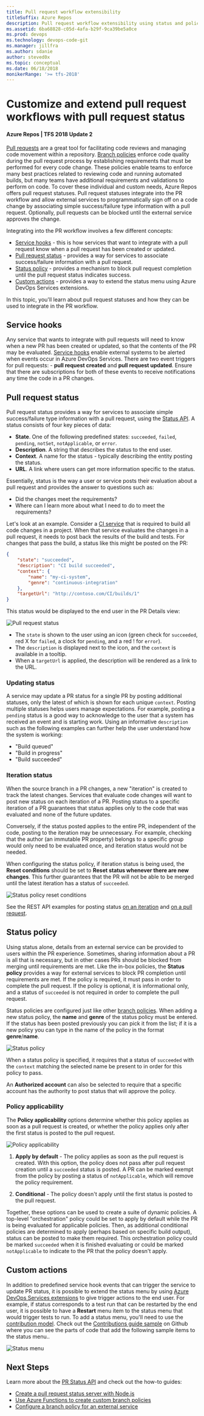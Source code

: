 ```yaml
---
title: Pull request workflow extensibility
titleSuffix: Azure Repos
description: Pull request workflow extensibility using status and policy
ms.assetid: 6ba68828-c05d-4afa-b29f-9ca39be5a0ce
ms.prod: devops
ms.technology: devops-code-git 
ms.manager: jillfra
ms.author: sdanie
author: steved0x
ms.topic: conceptual
ms.date: 06/18/2018
monikerRange: '>= tfs-2018'
---
```



# Customize and extend pull request workflows with pull request status

#### Azure Repos | TFS 2018 Update 2

[Pull requests](pull-requests.md) are a great tool for facilitating code reviews and managing code movement within a repository. 
[Branch policies](branch-policies.md) enforce code quality during the pull request process by establishing requirements that must be performed for every code change. 
These policies enable teams to enforce many best practices related to reviewing code and running automated builds, but many teams have additional requirements and validations to perform on code. To cover these individual and custom needs, Azure Repos offers pull request statuses. Pull request statuses integrate into the PR workflow and allow external services to programmatically sign off on a code change by associating simple success/failure type information with a pull request. Optionally, pull requests can be blocked until the external service approves the change.

Integrating into the PR workflow involves a few different concepts:

* [Service hooks](#service-hooks) - this is how services that want to integrate with a pull request know when a pull request has been created or updated.
* [Pull request status](#pull-request-status) - provides a way for services to associate success/failure information with a pull request.
* [Status policy](#status-policy) - provides a mechanism to block pull request completion until the pull request status indicates success.
* [Custom actions](#custom-actions) - provides a way to extend the status menu using Azure DevOps Services extensions.

In this topic, you'll learn about pull request statuses and how they can be used to integrate in the PR workflow.

## Service hooks

Any service that wants to integrate with pull requests will need to know when a new PR has been created or updated, so that the contents of the PR may be evaluated. 
[Service hooks](../../service-hooks/overview.md) enable external systems to be alerted when events occur in Azure DevOps Services.
There are two event triggers for pull requests: - **pull request created** and **pull request updated**. 
Ensure that there are subscriptions for both of these events to receive notifications any time the code in a PR changes.

## Pull request status

Pull request status provides a way for services to associate simple success/failure type information with a pull request, using the [Status API](https://go.microsoft.com/fwlink/?linkid=854107). 
A status consists of four key pieces of data:

* **State**. One of the following predefined states: `succeeded`, `failed`, `pending`, `notSet`, `notApplicable`, or `error`.
* **Description**. A string that describes the status to the end user.
* **Context**. A name for the status - typically describing the entity posting the status.
* **URL**. A link where users can get more information specific to the status. 

Essentially, status is the way a user or service posts their evaluation about a pull request and provides the answer to questions such as:

* Did the changes meet the requirements? 
* Where can I learn more about what I need to do to meet the requirements?

Let's look at an example. 
Consider a [CI service](../../pipelines/index.md) that is required to build all code changes in a project. 
When that service evaluates the changes in a pull request, it needs to post back the results of the build and tests. 
For changes that pass the build, a status like this might be posted on the PR:

``` json
{
    "state": "succeeded",
    "description": "CI build succeeded",
    "context": {
        "name": "my-ci-system",
        "genre": "continuous-integration"
    },
    "targetUrl": "http://contoso.com/CI/builds/1"
}
```

This status would be displayed to the end user in the PR Details view:

![Pull request status](_img/pull-request-status/pull-request-status.png)

* The `state` is shown to the user using an icon (green check for `succeeded`, red X for `failed`, a clock for `pending`, and a red ! for `error`). 
* The `description` is displayed next to the icon, and the `context` is available in a tooltip. 
* When a `targetUrl` is applied, the description will be rendered as a link to the URL. 

### Updating status

A service may update a PR status for a single PR by posting additional statuses, only the latest of which is shown for each unique `context`. 
Posting multiple statuses helps users manage expectations.
For example, posting a `pending` status is a good way to acknowledge to the user that a system has received an event and is starting work. 
Using an informative `description` such as the following examples can further help the user understand how the system is working:

* "Build queued"
* "Build in progress"
* "Build succeeded"

### Iteration status

When the source branch in a PR changes, a new "iteration" is created to track the latest changes. 
Services that evaluate code changes will want to post new status on each iteration of a PR. 
Posting status to a specific iteration of a PR guarantees that status applies only to the code that was evaluated and none of the future updates. 

Conversely, if the status posted applies to the entire PR, independent of the code, posting to the iteration may be unnecessary. For example, checking that the author (an immutable PR property) belongs to a specific group would only need to be evaluated once, and iteration status would not be needed.

When configuring the status policy, if iteration status is being used, the **Reset conditions** should be set to **Reset status whenever there are new changes**. 
This further guarantees that the PR will not be able to be merged until the latest iteration has a status of `succeeded`.

![Status policy reset conditions](_img/pull-request-status/pull-request-status-policy-reset-conditions.png)

See the REST API examples for posting status [on an iteration](/rest/api/vsts/git/pull%20request%20statuses/create?view=vsts-rest-4.1#on_iteration) and [on a pull request](/rest/api/vsts/git/pull%20request%20statuses/create?view=vsts-rest-4.1#on_pull_request).

## Status policy

Using status alone, details from an external service can be provided to users within the PR experience. 
Sometimes, sharing information about a PR is all that is necessary, but in other cases PRs should be blocked from merging until requirements are met. 
Like the in-box policies, the **Status policy** provides a way for external services to block PR completion until requirements are met. If the policy is required, it must pass in order to complete the pull request. If the policy is optional, it is informational only, and a status of `succeeded` is not required in order to complete the pull request.

Status policies are configured just like other [branch policies](branch-policies.md). 
When adding a new status policy, the **name** and **genre** of the status policy must be entered. If the status has been posted previously you can pick it from the list; if it is a new policy you can type in the name of the policy in the format **genre**/**name**.

![Status policy](_img/pull-request-status/pull-request-status-policy.png)

When a status policy is specified, it requires that a status of `succeeded` with the `context` matching the selected name be present to in order for this policy to pass.
  
An **Authorized account** can also be selected to require that a specific account has the authority to post status that will approve the policy. 

### Policy applicability

The **Policy applicability** options determine whether this policy applies as soon as a pull request is created, or whether the policy applies only after the first status is posted to the pull request.

![Policy applicability](_img/pull-request-status/policy-applicability.png)

1. **Apply by default** - The policy applies as soon as the pull request is created. With this option, the policy does not pass after pull request creation until a `succeeded` status is posted.
A PR can be marked exempt from the policy by posting a status of `notApplicable`, which will remove the policy requirement. 

2. **Conditional** - The policy doesn't apply until the first status is posted to the pull request.

Together, these options can be used to create a suite of dynamic policies. 
A top-level "orchestration" policy could be set to apply by default while the PR is being evaluated for applicable policies. 
Then, as additional conditional policies are determined to apply (perhaps based on specific build output), status can be posted to make them required. 
This orchestration policy could be marked `succeeded` when it is finished evaluating or could be marked `notApplicable` to indicate to the PR that the policy doesn't apply.

## Custom actions

In addition to predefined service hook events that can trigger the service to update PR status, it is possible to extend the status menu by using [Azure DevOps Services extensions](../../extend/index.md) to give trigger actions to the end user. For example, if status corresponds to a test run that can be restarted by the end user, it is possible to have a **Restart** menu item to the status menu that would trigger tests to run. To add a status menu, you'll need to use the [contribution model](../../extend/develop/contributions-overview.md). Check out the [Contributions guide sample](https://github.com/Microsoft/vsts-extension-samples/blob/master/contributions-guide/vss-extension.json#L670) on Github where you can see the parts of code that add the following sample items to the status menu..

![Status menu](_img/pull-request-status/custom-status-menu-entries.png)

## Next Steps

Learn more about the [PR Status API](https://go.microsoft.com/fwlink/?linkid=854107) and check out the how-to guides:

* [Create a pull request status server with Node.js](create-pr-status-server.md)
* [Use Azure Functions to create custom branch policies](create-pr-status-server-with-azure-functions.md)
* [Configure a branch policy for an external service](pr-status-policy.md)
